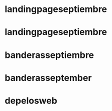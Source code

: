 # landingpageseptiembre
# landingpageseptiembre
# banderasseptiembre
# banderasseptember
# depelosweb
